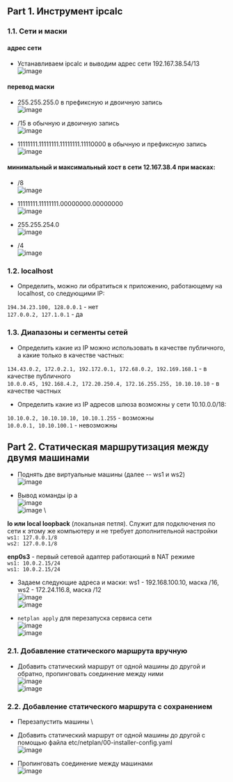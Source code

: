 ## Part 1. Инструмент ipcalc

### 1.1. Сети и маски

#### адрес сети
- Устанавливаем ipcalc и выводим адрес сети 192.167.38.54/13 \
![image](./images/part-1_task-1.1_1.png)

####  перевод маски
- 255.255.255.0 в префиксную и двоичную запись \
![image](./images/part-1_task-1.1_2.1.png)

- /15 в обычную и двоичную запись \
![image](./images/part-1_task-1.1_2.2.png)

- 11111111.11111111.11111111.11110000 в обычную и префиксную запись \
![image](./images/part-1_task-1.1_2.3.png)

#### минимальный и максимальный хост в сети 12.167.38.4 при масках:

- /8 \
![image](./images/part-1_task-1.1_3.1.png)

- 11111111.11111111.00000000.00000000 \
![image](./images/part-1_task-1.1_3.2.png)

- 255.255.254.0 \
![image](./images/part-1_task-1.1_3.3.png)

- /4 \
![image](./images/part-1_task-1.1_3.4.png)

### 1.2. localhost

- Определить, можно ли обратиться к приложению, работающему на localhost, со следующими IP: 

``194.34.23.100, 128.0.0.1`` - нет \
``127.0.0.2, 127.1.0.1`` - да 

### 1.3. Диапазоны и сегменты сетей

- Определить какие из IP можно использовать в качестве публичного, а какие только в качестве частных: 

``134.43.0.2, 172.0.2.1, 192.172.0.1, 172.68.0.2, 192.169.168.1`` - в качестве публичного \
``10.0.0.45, 192.168.4.2, 172.20.250.4, 172.16.255.255, 10.10.10.10`` - в качестве частных 

- Определить какие из IP адресов шлюза возможны у сети 10.10.0.0/18: 

``10.10.0.2, 10.10.10.10, 10.10.1.255`` - возможны \
``10.0.0.1, 10.10.100.1`` - невозможны 


## Part 2. Статическая маршрутизация между двумя машинами

- Поднять две виртуальные машины (далее -- ws1 и ws2) \
![image](./images/part-2_task-2.0_1.1.png)

- Вывод команды ip a \
![image](./images/part-2_task-2.0_2.1.png) \
![image](./images/part-2_task-2.0_2.2.png) \

**lo или local loopback** (локальная петля). Служит для подключения по сети к этому же компьютеру и не требует дополнительной настройки \
``ws1: 127.0.0.1/8`` \
``ws2: 127.0.0.1/8`` 

**enp0s3** - первый сетевой адаптер работающий в NAT режиме \
``ws1: 10.0.2.15/24`` \
``ws1: 10.0.2.15/24`` 

- Задаем следующие адреса и маски: ws1 - 192.168.100.10, маска /16, ws2 - 172.24.116.8, маска /12 \
![image](./images/part-2_task-2.0_3.1.png) \
![image](./images/part-2_task-2.0_3.2.png) 

- ``netplan apply`` для перезапуска сервиса сети \
![image](./images/part-2_task-2.0_4.1.png) \
![image](./images/part-2_task-2.0_4.2.png) 

### 2.1. Добавление статического маршрута вручную

- Добавить статический маршрут от одной машины до другой и обратно, пропинговать соединение между ними \
![image](./images/part-2_task-2.1_1.1.png) \
![image](./images/part-2_task-2.1_1.1.png) 

### 2.2. Добавление статического маршрута с сохранением

- Перезапустить машины \

- Добавить статический маршрут от одной машины до другой с помощью файла etc/netplan/00-installer-config.yaml \
![image](./images/part-2) 

- Пропинговать соединение между машинами \
![image](./images/part-2) 

